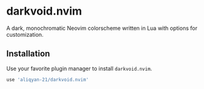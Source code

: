 # darkvoid.nvim

A dark, monochromatic Neovim colorscheme written in Lua with options for customization.

## Installation

Use your favorite plugin manager to install `darkvoid.nvim`.


```lua
use 'aliqyan-21/darkvoid.nvim'

